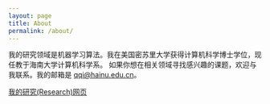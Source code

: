 ```yaml
---
layout: page
title: About
permalink: /about/
---
```


我的研究领域是机器学习算法。我在美国密苏里大学获得计算机科学博士学位，现任教于海南大学计算机科学系。 如果你想在相关领域寻找感兴趣的课题，欢迎与我联系。我的邮箱是 qqi@hainu.edu.cn。

[我的研究(Research)网页](/research)